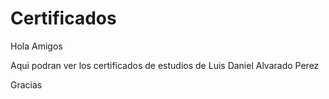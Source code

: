 # Certificados
Hola Amigos

Aqui podran ver los certificados de estudios de Luis Daniel Alvarado Perez

Gracias
